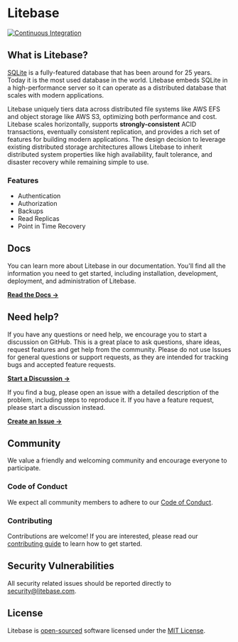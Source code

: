 # Litebase

[![Continuous Integration](https://github.com/litebase/litebase/actions/workflows/ci.yml/badge.svg)](https://github.com/litebase/litebase/actions/workflows/ci.yml)

## What is Litebase?

[SQLite](https://sqlite.org/) is a fully-featured database that has been around for 25 years. Today it is the most used database in the world. Litebase embeds SQLite in a high-performance server so it can operate as a distributed database that scales with modern applications.

Litebase uniquely tiers data across distributed file systems like AWS EFS and object storage like AWS S3, optimizing both performance and cost. Litebase scales horizontally, supports **strongly-consistent** ACID transactions, eventually consistent replication, and provides a rich set of features for building modern applications. The design decision to leverage existing distributed storage architectures allows Litebase to inherit distributed system properties like high availability, fault tolerance, and disaster recovery while remaining simple to use.

### Features

* Authentication
* Authorization
* Backups
* Read Replicas
* Point in Time Recovery

## Docs

You can learn more about Litebase in our documentation. You'll find all the information you need to get started, including installation, development, deployment, and administration of Litebase.

**[Read the Docs →](https://litebase.com/docs)**

## Need help?

If you have any questions or need help, we encourage you to start a discussion on GitHub. This is a great place to ask questions, share ideas, request features and get help from the community. Please do not use Issues for general questions or support requests, as they are intended for tracking bugs and accepted feature requests.

**[Start a Discussion →](https://github.com/litebase/litebase/discussions/new/choose)**

If you find a bug, please open an issue with a detailed description of the problem, including steps to reproduce it. If you have a feature request, please start a discussion instead.

**[Create an Issue →](https://github.com/litebase/litebase/issues)**

## Community

We value a friendly and welcoming community and encourage everyone to participate.

### Code of Conduct

We expect all community members to adhere to our [Code of Conduct](https://github.com/litebase/litebase?tab=coc-ov-file).

### Contributing

Contributions are welcome! If you are interested, please read our [contributing guide](https://github.com/litebase/litebase/docs/CONTRIBUTING.md) to learn how to get started.

## Security Vulnerabilities

All security related issues should be reported directly to [security@litebase.com](mailto:security@litebase.com).

## License

Litebase is [open-sourced](https://opensource.org/) software licensed under the [MIT License](LICENSE.md).

